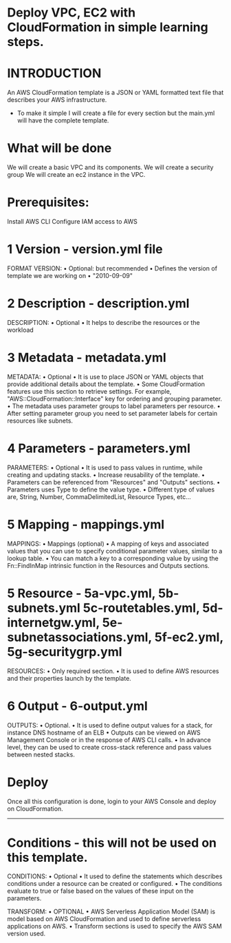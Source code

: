 # Deploy VPC, EC2 with CloudFormation in simple learning steps.
# INTRODUCTION
An AWS CloudFormation template is a JSON or YAML formatted text file that describes your AWS infrastructure. 
- To make it simple I will create a file for every section but the main.yml will have the complete template.

# What will be done
We will create a basic VPC and its components.
We will create a security group
We will create an ec2 instance in the VPC.

# Prerequisites:
Install AWS CLI
Configure IAM access to AWS

# 1 Version - version.yml file
FORMAT VERSION:
	• Optional: but recommended 
	• Defines the version of template we are working on
	• "2010-09-09"

# 2 Description - description.yml
DESCRIPTION:
	• Optional
	• It helps to describe the resources or the workload

# 3 Metadata - metadata.yml
METADATA:
	• Optional
	• It is use to place JSON or YAML objects that provide additional details about the template.
	• Some CloudFormation features use this section to retrieve settings. For example, "AWS::CloudFormation::Interface" key for ordering and grouping parameter.
    • The metadata uses parameter groups to label parameters per resource.
	• After setting parameter group you need to set parameter labels for certain resources like subnets.

# 4 Parameters - parameters.yml
PARAMETERS:
	• Optional
	• It is used to pass values in runtime, while creating and updating stacks.
	• Increase reusability of the template.
	• Parameters can be referenced from "Resources" and "Outputs" sections.
    • Parameters uses Type to define the value type.
    • Different type of values are, String, Number, CommaDelimitedList, Resource Types, etc...

# 5 Mapping - mappings.yml
MAPPINGS:
    • Mappings (optional)
    • A mapping of keys and associated values that you can use to specify conditional parameter values, similar to a lookup table. 
    • You can match a key to a corresponding value by using the Fn::FindInMap intrinsic function in the Resources and Outputs sections.

# 5 Resource - 5a-vpc.yml, 5b-subnets.yml 5c-routetables.yml, 5d-internetgw.yml, 5e-subnetassociations.yml, 5f-ec2.yml, 5g-securitygrp.yml
RESOURCES:
	• Only required section.
	• It is used to define AWS resources and their properties launch by the template.

# 6 Output - 6-output.yml
OUTPUTS:
	• Optional.
	• It is used to define output values for a stack, for instance DNS hostname of an ELB
	• Outputs can be viewed on AWS Management Console or in the response of AWS CLI calls.
	• In advance level, they can be used to create cross-stack reference and pass values between nested stacks.

# Deploy
Once all this configuration is done, login to your AWS Console and deploy on CloudFormation.

***************************************************************************************************************

#  Conditions - this will not be used on this template.
CONDITIONS:
	• Optional
	• It used to define the statements which describes conditions under a resource can be created or configured.
    • The conditions evaluate to true or false based on the values of these input on the parameters. 

TRANSFORM:
	• OPTIONAL
	• AWS Serverless Application Model (SAM) is model based on AWS CloudFormation and used to define serverless applications on AWS.
    • Transform sections is used to specify the AWS SAM version used.


